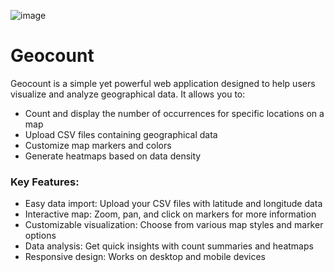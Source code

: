 ![image](https://github.com/user-attachments/assets/e9190549-05ca-4b09-96e8-b9d6a7601c4d)

# Geocount
Geocount is a simple yet powerful web application designed to help users visualize and analyze geographical data. It allows you to:

- Count and display the number of occurrences for specific locations on a map
- Upload CSV files containing geographical data
- Customize map markers and colors 
- Generate heatmaps based on data density

### Key Features:
- Easy data import: Upload your CSV files with latitude and longitude data
- Interactive map: Zoom, pan, and click on markers for more information
- Customizable visualization: Choose from various map styles and marker options
- Data analysis: Get quick insights with count summaries and heatmaps
- Responsive design: Works on desktop and mobile devices
